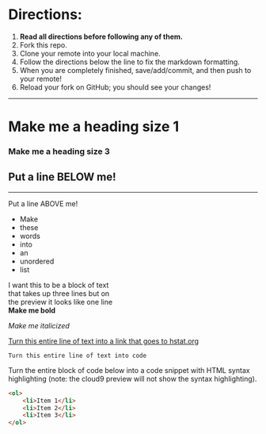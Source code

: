 # Directions:
1. **Read all directions before following any of them.**
2. Fork this repo.
2. Clone your remote into your local machine.
3. Follow the directions below the line to fix the markdown formatting.
4. When you are completely finished, save/add/commit, and then push to your remote!
5. Reload your fork on GitHub; you should see your changes!

---

# Make me a heading size 1
### Make me a heading size 3

Put a line BELOW me!
---

---
Put a line ABOVE me!

* Make
* these
* words
* into
* an
* unordered
* list

I want this to be a block of text  
that takes up three lines but on  
the preview it looks like one line  
**Make me bold**

_Make me italicized_

[Turn this entire line of text into a link that goes to hstat.org](hstat.org)

 `Turn this entire line of text into code`

Turn the entire block of code below into a code snippet with HTML syntax highlighting (note: the cloud9 preview will not show the syntax highlighting).

```html
<ol>
    <li>Item 1</li>
    <li>Item 2</li>
    <li>Item 3</li>
</ol>
```
